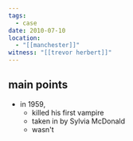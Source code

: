 ```yaml
---
tags:
  - case
date: 2010-07-10
location:
  - "[[manchester]]"
witness: "[[trevor herbert]]"
---
```

## main points
- in 1959,
	- killed his first vampire
	- taken in by Sylvia McDonald
	- wasn't 